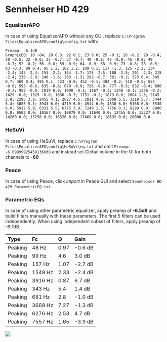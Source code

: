 # Sennheiser HD 429

### EqualizerAPO
In case of using EqualizerAPO without any GUI, replace `C:\Program Files\EqualizerAPO\config\config.txt`
with:
```
Preamp: -6.1dB
GraphicEQ: 10 -84; 20 0.3; 22 0.1; 23 0.0; 25 -0.1; 26 -0.2; 28 -0.4; 30 -0.5; 32 -0.6; 35 -0.7; 37 -0.7; 40 -0.8; 42 -0.8; 45 -0.8; 49 -0.7; 52 -0.7; 56 -0.8; 59 -0.9; 64 -0.9; 68 -0.9; 73 -0.8; 78 -0.5; 83 -0.3; 89 0.4; 95 1.2; 102 1.2; 109 0.1; 117 -1.3; 125 -2.2; 134 -2.4; 143 -2.4; 153 -2.2; 164 -1.7; 175 -2.5; 188 -2.5; 201 -2.3; 215 -2.4; 230 -2.0; 246 -1.6; 263 -1.3; 282 -0.7; 301 -0.2; 323 0.4; 345 0.7; 369 0.4; 395 0.1; 423 -0.0; 452 -0.1; 484 -0.2; 518 -0.5; 554 -0.6; 593 -0.6; 635 -0.8; 679 -0.9; 726 -0.8; 777 -0.5; 832 -0.4; 890 -0.2; 952 -0.0; 1019 0.0; 1090 -0.1; 1167 -0.3; 1248 -0.1; 1336 -0.2; 1429 -0.6; 1529 -0.8; 1636 -0.7; 1751 -0.2; 1873 0.6; 2004 1.5; 2145 2.8; 2295 3.8; 2455 4.1; 2627 4.5; 2811 4.9; 3008 5.5; 3219 5.7; 3444 5.4; 3685 5.1; 3943 6.0; 4219 6.0; 4514 6.0; 4830 6.0; 5168 6.0; 5530 6.0; 5917 5.9; 6331 5.5; 6775 3.9; 7249 1.3; 7756 0.3; 8299 0.0; 8880 0.0; 9502 0.0; 10167 0.0; 10879 0.0; 11640 0.0; 12455 0.0; 13327 0.0; 14260 0.0; 15258 0.0; 16326 0.0; 17469 0.0; 18692 0.0; 20000 0.0
```

### HeSuVi
In case of using HeSuVi, replace `C:\Program Files\EqualizerAPO\config\HeSuVi\eq.txt` and omit `Preamp:
-6.099999254591366dB` and instead set Global volume in the UI for both channels to **-60**

### Peace
In case of using Peace, click *Import* in Peace GUI and select `Sennheiser HD 429 ParametricEQ.txt`.

### Parametric EQs
In case of using other parametric equalizer, apply preamp of **-6.5dB** and build filters manually
with these parameters. The first 5 filters can be used independently.
When using independent subset of filters, apply preamp of -6.7dB.

| Type    | Fc      |    Q | Gain    |
|:--------|:--------|:-----|:--------|
| Peaking | 48 Hz   | 0.97 | -0.6 dB |
| Peaking | 99 Hz   | 4.6  | 3.0 dB  |
| Peaking | 157 Hz  | 1.07 | -2.7 dB |
| Peaking | 1549 Hz | 2.33 | -2.4 dB |
| Peaking | 3916 Hz | 0.87 | 6.7 dB  |
| Peaking | 343 Hz  | 5.4  | 1.4 dB  |
| Peaking | 681 Hz  | 2.8  | -1.0 dB |
| Peaking | 3669 Hz | 7.27 | -1.3 dB |
| Peaking | 6276 Hz | 2.53 | 4.7 dB  |
| Peaking | 7557 Hz | 1.65 | -3.9 dB |

![](https://raw.githubusercontent.com/jaakkopasanen/AutoEq/master/results/innerfidelity/sbaf-serious/Sennheiser%20HD%20429/Sennheiser%20HD%20429.png)
